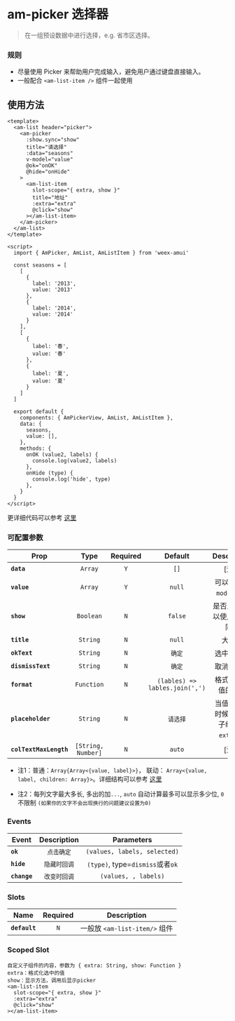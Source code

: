 # am-picker 选择器

> 在一组预设数据中进行选择，e.g. 省市区选择。

### 规则
- 尽量使用 Picker 来帮助用户完成输入，避免用户通过键盘直接输入。
- 一般配合 `<am-list-item />` 组件一起使用

## 使用方法 
```vue
<template>
  <am-list header="picker">
    <am-picker
      :show.sync="show"
      title="请选择"
      :data="seasons"
      v-model="value"
      @ok="onOK"
      @hide="onHide"
    >
      <am-list-item
        slot-scope="{ extra, show }"
        title="地址"
        :extra="extra"
        @click="show"
      ></am-list-item>
    </am-picker>
  </am-list>
</template>

<script>
  import { AmPicker, AmList, AmListItem } from 'weex-amui'

  const seasons = [
    [
      {
        label: '2013',
        value: '2013'
      },
      {
        label: '2014',
        value: '2014'
      }
    ],
    [
      {
        label: '春',
        value: '春'
      },
      {
        label: '夏',
        value: '夏'
      }
    ]
  ]

  export default {
    components: { AmPickerView, AmList, AmListItem },
    data: {
      seasons,
      value: [],
    },
    methods: {
      onOK (value2, labels) {
        console.log(value2, labels)
      },
      onHide (type) {
        console.log('hide', type)
      },
    }
  }
</script>

```
更详细代码可以参考 [这里](https://github.com/HMingHe/weex-amui/blob/master/example/am-picker/index.vue)

### 可配置参数
| Prop	 | Type | Required | Default | Description |
| ---- |:----:|:---:|:-------:|:----------:|
| **`data`** | `Array` | `Y` | `[]` | [注1] |
| **`value`** | `Array` | `Y` | `null` | 可以使用`v-model`绑定 |
| **`show`** | `Boolean` | `N` | `false` | 是否显示, 可以使用`.sync`同步 |
| **`title`** | `String` | `N` | `null` | 大标题 |
| **`okText`** | `String` | `N` | `确定` | 选中的文案 |
| **`dismissText`** | `String` | `N` | `确定` | 取消的文案 |
| **`format`** | `Function` | `N` | `(lables) => lables.join(',')` | 格式化选中值的函数 |
| **`placeholder`** | `String` | `N` | `请选择` | 当值为空的时候，传给子组件的 `extra` 值 |
| **`colTextMaxLength`** | `[String, Number]` | `N` | `auto` | [注2]  |

- 注1：普通：`Array{Array<{value, label}>}`， 联动： `Array<{value, label, children: Array}>`。详细结构可以参考 [这里](https://github.com/HMingHe/weex-amui/blob/master/example/picker-view/data.js)

- 注2：每列文字最大多长, 多出的加`...`, `auto` 自动计算最多可以显示多少位, `0` 不限制 `(如果你的文字不会出现换行的问题建议设置为0)`

### Events
| Event	 | Description | Parameters |
| ---- |:----------:|:----:|
| **`ok`** | `点击确定` | `(values, labels, selected)` |
| **`hide`** | `隐藏时回调` | `(type)`, type=`dismiss`或者`ok` |
| **`change`** | `改变时回调` | `(values, , labels)` |


### Slots
| Name | Required | Description |
| ---- |:---:|:----------:|
| **`default`** | `N` | 一般放 `<am-list-item/>` 组件 |

### Scoped Slot 
```
自定义子组件的内容，参数为 { extra: String, show: Function }
extra：格式化选中的值	
show：显示方法，调用后显示picker
<am-list-item
  slot-scope="{ extra, show }"
  :extra="extra"
  @click="show"
></am-list-item>
```